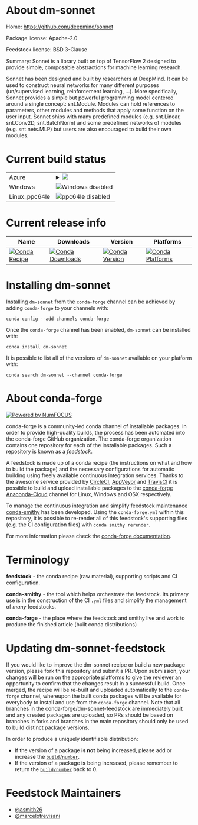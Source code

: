 About dm-sonnet
===============

Home: https://github.com/deepmind/sonnet

Package license: Apache-2.0

Feedstock license: BSD 3-Clause

Summary: Sonnet is a library built on top of TensorFlow 2 designed to provide simple, composable abstractions for machine learning research.

Sonnet has been designed and built by researchers at DeepMind.
It can be used to construct neural networks for many different
purposes (un/supervised learning, reinforcement learning, ...).
More specifically, Sonnet provides a simple but powerful programming
model centered around a single concept: snt.Module. Modules can hold
references to parameters, other modules and methods that apply some
function on the user input. Sonnet ships with many predefined modules
(e.g. snt.Linear, snt.Conv2D, snt.BatchNorm) and some predefined networks
of modules (e.g. snt.nets.MLP) but users are also encouraged to build their
own modules.


Current build status
====================


<table>
    
  <tr>
    <td>Azure</td>
    <td>
      <details>
        <summary>
          <a href="https://dev.azure.com/conda-forge/feedstock-builds/_build/latest?definitionId=7955&branchName=master">
            <img src="https://dev.azure.com/conda-forge/feedstock-builds/_apis/build/status/dm-sonnet-feedstock?branchName=master">
          </a>
        </summary>
        <table>
          <thead><tr><th>Variant</th><th>Status</th></tr></thead>
          <tbody><tr>
              <td>linux_python2.7</td>
              <td>
                <a href="https://dev.azure.com/conda-forge/feedstock-builds/_build/latest?definitionId=7955&branchName=master">
                  <img src="https://dev.azure.com/conda-forge/feedstock-builds/_apis/build/status/dm-sonnet-feedstock?branchName=master&jobName=linux&configuration=linux_python2.7" alt="variant">
                </a>
              </td>
            </tr><tr>
              <td>linux_python3.6</td>
              <td>
                <a href="https://dev.azure.com/conda-forge/feedstock-builds/_build/latest?definitionId=7955&branchName=master">
                  <img src="https://dev.azure.com/conda-forge/feedstock-builds/_apis/build/status/dm-sonnet-feedstock?branchName=master&jobName=linux&configuration=linux_python3.6" alt="variant">
                </a>
              </td>
            </tr><tr>
              <td>linux_python3.7</td>
              <td>
                <a href="https://dev.azure.com/conda-forge/feedstock-builds/_build/latest?definitionId=7955&branchName=master">
                  <img src="https://dev.azure.com/conda-forge/feedstock-builds/_apis/build/status/dm-sonnet-feedstock?branchName=master&jobName=linux&configuration=linux_python3.7" alt="variant">
                </a>
              </td>
            </tr><tr>
              <td>osx_python2.7</td>
              <td>
                <a href="https://dev.azure.com/conda-forge/feedstock-builds/_build/latest?definitionId=7955&branchName=master">
                  <img src="https://dev.azure.com/conda-forge/feedstock-builds/_apis/build/status/dm-sonnet-feedstock?branchName=master&jobName=osx&configuration=osx_python2.7" alt="variant">
                </a>
              </td>
            </tr><tr>
              <td>osx_python3.6</td>
              <td>
                <a href="https://dev.azure.com/conda-forge/feedstock-builds/_build/latest?definitionId=7955&branchName=master">
                  <img src="https://dev.azure.com/conda-forge/feedstock-builds/_apis/build/status/dm-sonnet-feedstock?branchName=master&jobName=osx&configuration=osx_python3.6" alt="variant">
                </a>
              </td>
            </tr><tr>
              <td>osx_python3.7</td>
              <td>
                <a href="https://dev.azure.com/conda-forge/feedstock-builds/_build/latest?definitionId=7955&branchName=master">
                  <img src="https://dev.azure.com/conda-forge/feedstock-builds/_apis/build/status/dm-sonnet-feedstock?branchName=master&jobName=osx&configuration=osx_python3.7" alt="variant">
                </a>
              </td>
            </tr>
          </tbody>
        </table>
      </details>
    </td>
  </tr>
  <tr>
    <td>Windows</td>
    <td>
      <img src="https://img.shields.io/badge/Windows-disabled-lightgrey.svg" alt="Windows disabled">
    </td>
  </tr>
  <tr>
    <td>Linux_ppc64le</td>
    <td>
      <img src="https://img.shields.io/badge/ppc64le-disabled-lightgrey.svg" alt="ppc64le disabled">
    </td>
  </tr>
</table>

Current release info
====================

| Name | Downloads | Version | Platforms |
| --- | --- | --- | --- |
| [![Conda Recipe](https://img.shields.io/badge/recipe-dm--sonnet-green.svg)](https://anaconda.org/conda-forge/dm-sonnet) | [![Conda Downloads](https://img.shields.io/conda/dn/conda-forge/dm-sonnet.svg)](https://anaconda.org/conda-forge/dm-sonnet) | [![Conda Version](https://img.shields.io/conda/vn/conda-forge/dm-sonnet.svg)](https://anaconda.org/conda-forge/dm-sonnet) | [![Conda Platforms](https://img.shields.io/conda/pn/conda-forge/dm-sonnet.svg)](https://anaconda.org/conda-forge/dm-sonnet) |

Installing dm-sonnet
====================

Installing `dm-sonnet` from the `conda-forge` channel can be achieved by adding `conda-forge` to your channels with:

```
conda config --add channels conda-forge
```

Once the `conda-forge` channel has been enabled, `dm-sonnet` can be installed with:

```
conda install dm-sonnet
```

It is possible to list all of the versions of `dm-sonnet` available on your platform with:

```
conda search dm-sonnet --channel conda-forge
```


About conda-forge
=================

[![Powered by NumFOCUS](https://img.shields.io/badge/powered%20by-NumFOCUS-orange.svg?style=flat&colorA=E1523D&colorB=007D8A)](http://numfocus.org)

conda-forge is a community-led conda channel of installable packages.
In order to provide high-quality builds, the process has been automated into the
conda-forge GitHub organization. The conda-forge organization contains one repository
for each of the installable packages. Such a repository is known as a *feedstock*.

A feedstock is made up of a conda recipe (the instructions on what and how to build
the package) and the necessary configurations for automatic building using freely
available continuous integration services. Thanks to the awesome service provided by
[CircleCI](https://circleci.com/), [AppVeyor](https://www.appveyor.com/)
and [TravisCI](https://travis-ci.com/) it is possible to build and upload installable
packages to the [conda-forge](https://anaconda.org/conda-forge)
[Anaconda-Cloud](https://anaconda.org/) channel for Linux, Windows and OSX respectively.

To manage the continuous integration and simplify feedstock maintenance
[conda-smithy](https://github.com/conda-forge/conda-smithy) has been developed.
Using the ``conda-forge.yml`` within this repository, it is possible to re-render all of
this feedstock's supporting files (e.g. the CI configuration files) with ``conda smithy rerender``.

For more information please check the [conda-forge documentation](https://conda-forge.org/docs/).

Terminology
===========

**feedstock** - the conda recipe (raw material), supporting scripts and CI configuration.

**conda-smithy** - the tool which helps orchestrate the feedstock.
                   Its primary use is in the construction of the CI ``.yml`` files
                   and simplify the management of *many* feedstocks.

**conda-forge** - the place where the feedstock and smithy live and work to
                  produce the finished article (built conda distributions)


Updating dm-sonnet-feedstock
============================

If you would like to improve the dm-sonnet recipe or build a new
package version, please fork this repository and submit a PR. Upon submission,
your changes will be run on the appropriate platforms to give the reviewer an
opportunity to confirm that the changes result in a successful build. Once
merged, the recipe will be re-built and uploaded automatically to the
`conda-forge` channel, whereupon the built conda packages will be available for
everybody to install and use from the `conda-forge` channel.
Note that all branches in the conda-forge/dm-sonnet-feedstock are
immediately built and any created packages are uploaded, so PRs should be based
on branches in forks and branches in the main repository should only be used to
build distinct package versions.

In order to produce a uniquely identifiable distribution:
 * If the version of a package **is not** being increased, please add or increase
   the [``build/number``](https://conda.io/docs/user-guide/tasks/build-packages/define-metadata.html#build-number-and-string).
 * If the version of a package **is** being increased, please remember to return
   the [``build/number``](https://conda.io/docs/user-guide/tasks/build-packages/define-metadata.html#build-number-and-string)
   back to 0.

Feedstock Maintainers
=====================

* [@asmith26](https://github.com/asmith26/)
* [@marcelotrevisani](https://github.com/marcelotrevisani/)

